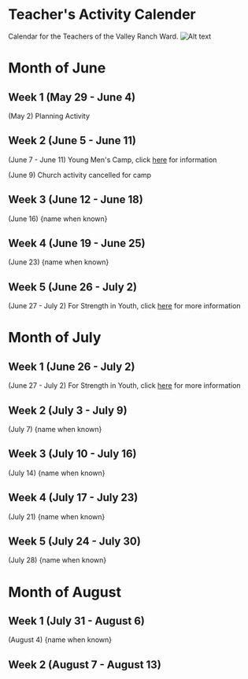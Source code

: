 # Teacher's Activity Calender
Calendar for the Teachers of the Valley Ranch Ward.
![Alt text](https://www.stgeorgeutah.com/wp-content/uploads/2020/04/1200x675size-English.jpg)
# Month of June
## Week 1 (May 29 - June 4)
(May 2) Planning Activity 
## Week 2 (June 5 - June 11)
(June 7 - June 11) Young Men's Camp, click [here](https://docs.google.com/document/d/1PVe69kfl30fWmQf22YU1FjiwxssB1SPhsbAzXUsYDqQ/edit#heading=h.2gazcsgmxkub) for information

(June 9) Church activity cancelled for camp
## Week 3 (June 12 - June 18)
(June 16) {name when known}
## Week 4 (June 19 - June 25)
(June 23) {name when known}
## Week 5 (June 26 - July 2)
(June 27 - July 2) For Strength in Youth, click [here](https://www.churchofjesuschrist.org/youth/childrenandyouth/fsy/about/youth?lang=eng) for more information 
# Month of July
## Week 1 (June 26 - July 2)
(June 27 - July 2) For Strength in Youth, click [here](https://www.churchofjesuschrist.org/youth/childrenandyouth/fsy/about/youth?lang=eng) for more information
## Week 2 (July 3 - July 9)
(July 7) {name when known}
## Week 3 (July 10 - July 16)
(July 14) {name when known}
## Week 4 (July 17 - July 23)
(July 21) {name when known}
## Week 5 (July 24 - July 30)
(July 28) {name when known}
# Month of August
## Week 1 (July 31 - August 6)
(August 4) {name when known}
## Week 2 (August 7 - August 13)
